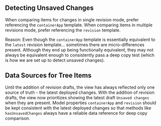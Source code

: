 ## Detecting Unsaved Changes

When comparing items for changes in single revision mode, prefer referencing the
`containerApp` template. When comparing items in multiple revisions mode, prefer
referencing the `revision` template.

Reason: Even though the `containerApp` template is essentially equivalent to the
`latest` revision template... sometimes there are micro-differences present.
Although they end up being functionally equivalent, they may not always be
equivalent enough to consistently pass a deep copy test (which is how we are set
up to detect unsaved changes).

## Data Sources for Tree Items

Until the addition of revision drafts, the view has always reflected only one
source of truth - the latest deployed changes. With the addition of revision
drafts, the view now prioritizes showing the latest draft `Unsaved changes` when
they are present. Model properties `containerApp` and `revision` should be kept
consistent with the latest deployed changes so that methods like
`hasUnsavedChanges` always have a reliable data reference for deep copy
comparison.
